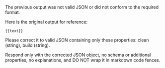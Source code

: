 The previous output was not valid JSON or did not conform to the required format.

Here is the original output for reference:

~~~~~~~~~~~~~~~~~~~~~~~~~~~~~~~~~~~~~~~~
{{text}}
~~~~~~~~~~~~~~~~~~~~~~~~~~~~~~~~~~~~~~~~

Please correct it to valid JSON containing only these properties: clean (string), build (string).

Respond only with the corrected JSON object, no schema or additional properties, no explanations, and DO NOT wrap it in markdown code fences.
